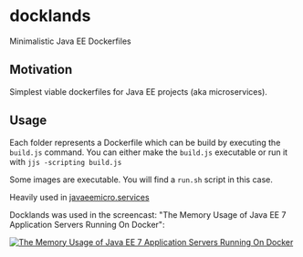# docklands
Minimalistic Java EE Dockerfiles

## Motivation

Simplest viable dockerfiles for Java EE projects (aka microservices).

## Usage

Each folder represents a Dockerfile which can be build by executing the `build.js` command.
You can either make the `build.js` executable or run it with `jjs -scripting build.js`

Some images are executable. You will find a `run.sh` script in this case.

Heavily used in [javaeemicro.services](http://javaeemicro.services)

Docklands was used in the screencast: "The Memory Usage of Java EE 7 Application Servers Running On Docker":

[![The Memory Usage of Java EE 7 Application Servers Running On Docker](https://i.ytimg.com/vi/i-r9bU3y3Y0/mqdefault.jpg)](https://www.youtube.com/embed/i-r9bU3y3Y0?rel=0)
